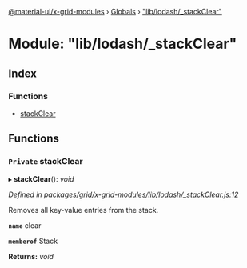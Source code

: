 [@material-ui/x-grid-modules](../README.md) › [Globals](../globals.md) › ["lib/lodash/_stackClear"](_lib_lodash__stackclear_.md)

# Module: "lib/lodash/_stackClear"

## Index

### Functions

* [stackClear](_lib_lodash__stackclear_.md#private-stackclear)

## Functions

### `Private` stackClear

▸ **stackClear**(): *void*

*Defined in [packages/grid/x-grid-modules/lib/lodash/_stackClear.js:12](https://github.com/mui-org/material-ui-x/blob/a679779/packages/grid/x-grid-modules/lib/lodash/_stackClear.js#L12)*

Removes all key-value entries from the stack.

**`name`** clear

**`memberof`** Stack

**Returns:** *void*
